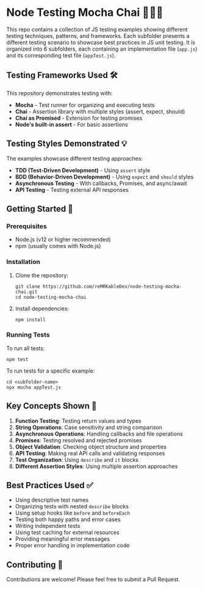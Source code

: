 # Node Testing Mocha Chai 🧪🧪🧪 

This repo contains a collection of JS testing examples showing different testing techniques, patterns, and frameworks. Each subfolder presents a different testing scenario to showcase best practices in JS unit testing. It is organized into 6 subfolders, each containing an implementation file (`app.js`) and its corresponding test file (`appTest.js`).

## Testing Frameworks Used 🛠️

This repository demonstrates testing with:

- **Mocha** - Test runner for organizing and executing tests
- **Chai** - Assertion library with multiple styles (assert, expect, should)
- **Chai as Promised** - Extension for testing promises
- **Node's built-in assert** - For basic assertions

## Testing Styles Demonstrated 💡

The examples showcase different testing approaches:

- **TDD (Test-Driven Development)** - Using `assert` style
- **BDD (Behavior-Driven Development)** - Using `expect` and `should` styles
- **Asynchronous Testing** - With callbacks, Promises, and async/await
- **API Testing** - Testing external API responses

## Getting Started 🚦

### Prerequisites 

- Node.js (v12 or higher recommended)
- npm (usually comes with Node.js)

### Installation

1. Clone the repository:

   ```
   git clone https://github.com/reMRKableDev/node-testing-mocha-chai.git
   cd node-testing-mocha-chai
   ```

2. Install dependencies:
   ```
   npm install
   ```

### Running Tests

To run all tests:

```
npm test
```

To run tests for a specific example:

```
cd <subfolder-name>
npx mocha appTest.js
```

## Key Concepts Shown 🔑

1. **Function Testing**: Testing return values and types
2. **String Operations**: Case sensitivity and string comparison
3. **Asynchronous Operations**: Handling callbacks and file operations
4. **Promises**: Testing resolved and rejected promises
5. **Object Validation**: Checking object structure and properties
6. **API Testing**: Making real API calls and validating responses
7. **Test Organization**: Using `describe` and `it` blocks
8. **Different Assertion Styles**: Using multiple assertion approaches

## Best Practices Used ✅

- Using descriptive test names
- Organizing tests with nested `describe` blocks
- Using setup hooks like `before` and `beforeEach`
- Testing both happy paths and error cases
- Writing independent tests
- Using test caching for external resources
- Providing meaningful error messages
- Proper error handling in implementation code

## Contributing 🤝

Contributions are welcome! Please feel free to submit a Pull Request.
